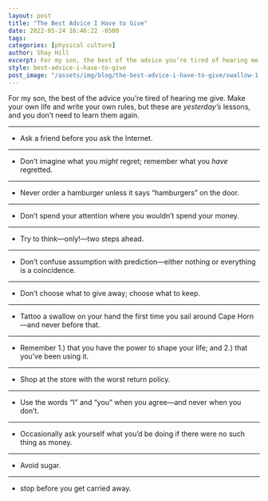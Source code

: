 ```yaml
---
layout: post
title: "The Best Advice I Have to Give"
date: 2022-05-24 16:46:22 -0500
tags:
categories: [physical culture]
author: Shay Hill
excerpt: For my son, the best of the advice you’re tired of hearing me give. Make your own life and write your own rules, but these are yesterday’s lessons, and you don’t need to learn the…
style: best-advice-i-have-to-give
post_image: "/assets/img/blog/the-best-advice-i-have-to-give/swallow-1.jpg"
---
```


<div class="advice" markdown="1">

For my son, the best of the advice you’re tired of hearing me give. Make your own life and write your own rules, but these are *yesterday’s* lessons, and you don’t need to learn them again.

--------------------------------------------------------------------------------

* Ask a friend before you ask the Internet.

--------------------------------------------------------------------------------

* Don’t imagine what you *might* regret; remember what you *have* regretted.

--------------------------------------------------------------------------------

* Never order a hamburger unless it says “hamburgers” on the door.

--------------------------------------------------------------------------------

* Don’t spend your attention where you wouldn’t spend your money.

--------------------------------------------------------------------------------

* Try to think—only!—two steps ahead.

--------------------------------------------------------------------------------

* Don’t confuse assumption with prediction—either nothing or everything is a coincidence.

--------------------------------------------------------------------------------

* Don’t choose what to give away; choose what to keep.

--------------------------------------------------------------------------------

* Tattoo a swallow on your hand the first time you sail around Cape Horn—and never before that.

--------------------------------------------------------------------------------

* Remember 1.) that you have the power to shape your life; and 2.) that you’ve been using it.

--------------------------------------------------------------------------------

* Shop at the store with the worst return policy.

--------------------------------------------------------------------------------

* Use the words “I” and “you” when you agree—and never when you don’t.

--------------------------------------------------------------------------------

* Occasionally ask yourself what you’d be doing if there were no such thing as money.

--------------------------------------------------------------------------------

* Avoid sugar.

--------------------------------------------------------------------------------

* stop before you get carried away.

</div>
